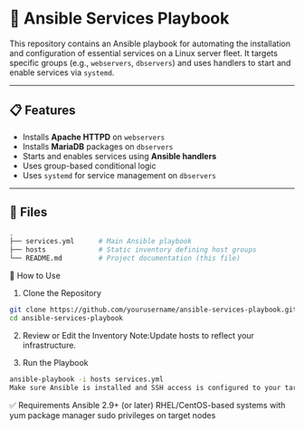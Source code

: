 # 🔧 Ansible Services Playbook

This repository contains an Ansible playbook for automating the installation and configuration of essential services on a Linux server fleet. It targets specific groups (e.g., `webservers`, `dbservers`) and uses handlers to start and enable services via `systemd`.

---

## 📋 Features

- Installs **Apache HTTPD** on `webservers`
- Installs **MariaDB** packages on `dbservers`
- Starts and enables services using **Ansible handlers**
- Uses group-based conditional logic
- Uses `systemd` for service management on `dbservers`

---

## 📁 Files

```bash
.
├── services.yml      # Main Ansible playbook
├── hosts             # Static inventory defining host groups
└── README.md         # Project documentation (this file)
```

🚀 How to Use
1. Clone the Repository
```bash
git clone https://github.com/yourusername/ansible-services-playbook.git
cd ansible-services-playbook
```
2. Review or Edit the Inventory
Note:Update hosts to reflect your infrastructure.

3. Run the Playbook
```bash
ansible-playbook -i hosts services.yml
Make sure Ansible is installed and SSH access is configured to your target hosts.
```

✅ Requirements
Ansible 2.9+ (or later)
RHEL/CentOS-based systems with yum package manager
sudo privileges on target nodes
